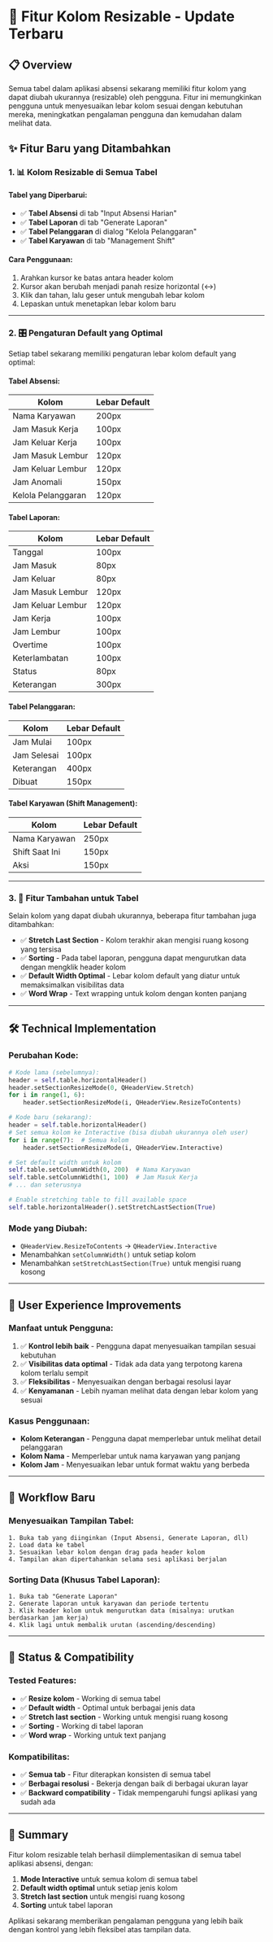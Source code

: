# 🔄 Fitur Kolom Resizable - Update Terbaru

## 📋 Overview

Semua tabel dalam aplikasi absensi sekarang memiliki fitur kolom yang dapat diubah ukurannya (resizable) oleh pengguna. Fitur ini memungkinkan pengguna untuk menyesuaikan lebar kolom sesuai dengan kebutuhan mereka, meningkatkan pengalaman pengguna dan kemudahan dalam melihat data.

## ✨ Fitur Baru yang Ditambahkan

### 1. 📊 **Kolom Resizable di Semua Tabel**

#### **Tabel yang Diperbarui:**
- ✅ **Tabel Absensi** di tab "Input Absensi Harian"
- ✅ **Tabel Laporan** di tab "Generate Laporan"
- ✅ **Tabel Pelanggaran** di dialog "Kelola Pelanggaran"
- ✅ **Tabel Karyawan** di tab "Management Shift"

#### **Cara Penggunaan:**
1. Arahkan kursor ke batas antara header kolom
2. Kursor akan berubah menjadi panah resize horizontal (↔️)
3. Klik dan tahan, lalu geser untuk mengubah lebar kolom
4. Lepaskan untuk menetapkan lebar kolom baru

---

### 2. 🎛️ **Pengaturan Default yang Optimal**

Setiap tabel sekarang memiliki pengaturan lebar kolom default yang optimal:

#### **Tabel Absensi:**
| Kolom | Lebar Default |
|-------|---------------|
| Nama Karyawan | 200px |
| Jam Masuk Kerja | 100px |
| Jam Keluar Kerja | 100px |
| Jam Masuk Lembur | 120px |
| Jam Keluar Lembur | 120px |
| Jam Anomali | 150px |
| Kelola Pelanggaran | 120px |

#### **Tabel Laporan:**
| Kolom | Lebar Default |
|-------|---------------|
| Tanggal | 100px |
| Jam Masuk | 80px |
| Jam Keluar | 80px |
| Jam Masuk Lembur | 120px |
| Jam Keluar Lembur | 120px |
| Jam Kerja | 100px |
| Jam Lembur | 100px |
| Overtime | 100px |
| Keterlambatan | 100px |
| Status | 80px |
| Keterangan | 300px |

#### **Tabel Pelanggaran:**
| Kolom | Lebar Default |
|-------|---------------|
| Jam Mulai | 100px |
| Jam Selesai | 100px |
| Keterangan | 400px |
| Dibuat | 150px |

#### **Tabel Karyawan (Shift Management):**
| Kolom | Lebar Default |
|-------|---------------|
| Nama Karyawan | 250px |
| Shift Saat Ini | 150px |
| Aksi | 150px |

---

### 3. 📏 **Fitur Tambahan untuk Tabel**

Selain kolom yang dapat diubah ukurannya, beberapa fitur tambahan juga ditambahkan:

- ✅ **Stretch Last Section** - Kolom terakhir akan mengisi ruang kosong yang tersisa
- ✅ **Sorting** - Pada tabel laporan, pengguna dapat mengurutkan data dengan mengklik header kolom
- ✅ **Default Width Optimal** - Lebar kolom default yang diatur untuk memaksimalkan visibilitas data
- ✅ **Word Wrap** - Text wrapping untuk kolom dengan konten panjang

---

## 🛠️ Technical Implementation

### **Perubahan Kode:**
```python
# Kode lama (sebelumnya):
header = self.table.horizontalHeader()
header.setSectionResizeMode(0, QHeaderView.Stretch)
for i in range(1, 6):
    header.setSectionResizeMode(i, QHeaderView.ResizeToContents)

# Kode baru (sekarang):
header = self.table.horizontalHeader()
# Set semua kolom ke Interactive (bisa diubah ukurannya oleh user)
for i in range(7):  # Semua kolom
    header.setSectionResizeMode(i, QHeaderView.Interactive)

# Set default width untuk kolom
self.table.setColumnWidth(0, 200)  # Nama Karyawan
self.table.setColumnWidth(1, 100)  # Jam Masuk Kerja
# ... dan seterusnya

# Enable stretching table to fill available space
self.table.horizontalHeader().setStretchLastSection(True)
```

### **Mode yang Diubah:**
- `QHeaderView.ResizeToContents` → `QHeaderView.Interactive`
- Menambahkan `setColumnWidth()` untuk setiap kolom
- Menambahkan `setStretchLastSection(True)` untuk mengisi ruang kosong

---

## 🎯 User Experience Improvements

### **Manfaat untuk Pengguna:**
1. ✅ **Kontrol lebih baik** - Pengguna dapat menyesuaikan tampilan sesuai kebutuhan
2. ✅ **Visibilitas data optimal** - Tidak ada data yang terpotong karena kolom terlalu sempit
3. ✅ **Fleksibilitas** - Menyesuaikan dengan berbagai resolusi layar
4. ✅ **Kenyamanan** - Lebih nyaman melihat data dengan lebar kolom yang sesuai

### **Kasus Penggunaan:**
- **Kolom Keterangan** - Pengguna dapat memperlebar untuk melihat detail pelanggaran
- **Kolom Nama** - Memperlebar untuk nama karyawan yang panjang
- **Kolom Jam** - Menyesuaikan lebar untuk format waktu yang berbeda

---

## 📝 Workflow Baru

### **Menyesuaikan Tampilan Tabel:**
```
1. Buka tab yang diinginkan (Input Absensi, Generate Laporan, dll)
2. Load data ke tabel
3. Sesuaikan lebar kolom dengan drag pada header kolom
4. Tampilan akan dipertahankan selama sesi aplikasi berjalan
```

### **Sorting Data (Khusus Tabel Laporan):**
```
1. Buka tab "Generate Laporan"
2. Generate laporan untuk karyawan dan periode tertentu
3. Klik header kolom untuk mengurutkan data (misalnya: urutkan berdasarkan jam kerja)
4. Klik lagi untuk membalik urutan (ascending/descending)
```

---

## 🚀 Status & Compatibility

### **Tested Features:**
- ✅ **Resize kolom** - Working di semua tabel
- ✅ **Default width** - Optimal untuk berbagai jenis data
- ✅ **Stretch last section** - Working untuk mengisi ruang kosong
- ✅ **Sorting** - Working di tabel laporan
- ✅ **Word wrap** - Working untuk text panjang

### **Kompatibilitas:**
- ✅ **Semua tab** - Fitur diterapkan konsisten di semua tabel
- ✅ **Berbagai resolusi** - Bekerja dengan baik di berbagai ukuran layar
- ✅ **Backward compatibility** - Tidak mempengaruhi fungsi aplikasi yang sudah ada

---

## 🎉 Summary

Fitur kolom resizable telah berhasil diimplementasikan di semua tabel aplikasi absensi, dengan:

1. **Mode Interactive** untuk semua kolom di semua tabel
2. **Default width optimal** untuk setiap jenis kolom
3. **Stretch last section** untuk mengisi ruang kosong
4. **Sorting** untuk tabel laporan

Aplikasi sekarang memberikan pengalaman pengguna yang lebih baik dengan kontrol yang lebih fleksibel atas tampilan data.
